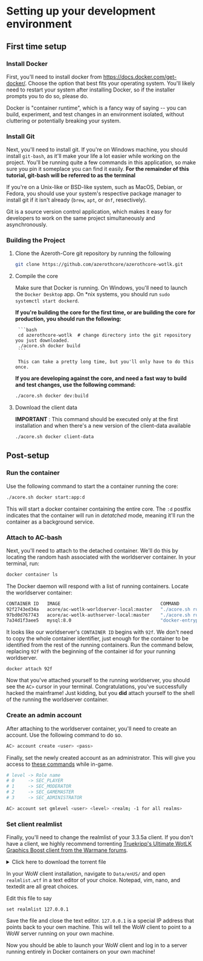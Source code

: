 # Setting up your development environment

## First time setup

### Install Docker

First, you'll need to install docker from https://docs.docker.com/get-docker/.
Choose the option that best fits your operating system. You'll likely need to
restart your system after installing Docker, so if the installer prompts you to
do so, please do.

Docker is "container runtime", which is a fancy way of saying -- you can build,
experiment, and test changes in an environment isolated, without cluttering or
potentially breaking your system.

### Install Git

Next, you'll need to install git. If you're on Windows machine, you should
install `git-bash`, as it'll make your life a lot easier while working on the
project. You'll be running quite a few commands in this application, so make
sure you pin it someplace you can find it easily. 
**For the remainder of this tutorial, git-bash will be referred to as the terminal**

If you're on a Unix-like or BSD-like system, such as MacOS, Debian, or Fedora,
you should use your system's respective package manager to install git if it
isn't already (`brew`, `apt`, or `dnf`, resectively).

Git is a source version control application, which makes it easy for developers
to work on the same project simultaneously and asynchronously.

### Building the Project 

1. Clone the Azeroth-Core git repository by running the following 

    ```bash
    git clone https://github.com/azerothcore/azerothcore-wotlk.git
    ```

1. Compile the core

    Make sure that Docker is running. On Windows, you'll need to launch the
    `Docker Desktop` app. On *nix systems, you should run `sudo systemctl start dockerd`.

    **If you're building the core for the first time, or are building the core**
    **for production, you should run the following:**

        ```bash
        cd azerothcore-wotlk  # change directory into the git repository you just downloaded.
        ./acore.sh docker build
        ```

        This can take a pretty long time, but you'll only have to do this once.

    
    **If you are developing against the core, and need a fast way to build and**
    **test changes, use the following command:**
    ```bash
    ./acore.sh docker dev:build
    ```

1. Download the client data

    **IMPORTANT** : This command should be executed only at the first
    installation and when there's a new version of the client-data available

    ```bash
    ./acore.sh docker client-data
    ```



## Post-setup

### Run the container
Use the following command to start the a container running the core:

```bash
./acore.sh docker start:app:d
```

This will start a docker container containing the entire core. The `:d` postfix
indicates that the container will run in *detatched* mode, meaning it'll run the
container as a background service.

### Attach to AC-bash 

Next, you'll need to attach to the detached container. We'll do this by locating
the random hash associated with the worldserver container. In your terminal, run:

```bash
docker container ls
```

The Docker daemon will respond with a list of running containers. Locate the worldserver container:

```bash
CONTAINER ID   IMAGE                                     COMMAND                  CREATED             STATUS                    PORTS                                            NAMES
92f2743ed34a   acore/ac-wotlk-worldserver-local:master   "./acore.sh run-worl…"   About an hour ago   Up 53 minutes             0.0.0.0:7878->7878/tcp, 0.0.0.0:8085->8085/tcp   azerothcore-wotlk-ac-worldserver-1
97bd0d767743   acore/ac-wotlk-authserver-local:master    "./acore.sh run-auth…"   About an hour ago   Up 53 minutes             0.0.0.0:3724->3724/tcp                           azerothcore-wotlk-ac-authserver-1
7a34d1f3aee5   mysql:8.0                                 "docker-entrypoint.s…"   About an hour ago   Up 53 minutes (healthy)   0.0.0.0:3306->3306/tcp, 33060/tcp                azerothcore-wotlk-ac-database-1
```

It looks like our worldserver's `CONTAINER ID` begins with `92f`. We don't need
to copy the whole container identifier, just enough for the container to be
identified from the rest of the running containers. Run the command below, replacing 
`92f` with the beginning of the container id for your running worldserver.

```
docker attach 92f
```

Now that you've attached yourself to the running worldserver, you should see the
`AC>` cursor in your terminal. Congratulations, you've successfully hacked the
mainframe! Just kidding, but you **did** attach yourself to the shell of the
running the worldserver container.

### Create an admin account

After attaching to the worldserver container, you'll need to create an account.
Use the following command to do so.

```bash
AC> account create <user> <pass>
```

Finally, set the newly created account as an administrator. This will give you access to
[these commands](https://www.azerothcore.org/wiki/gm-commands) while in-game.

```bash
# level -> Role name
# 0     -> SEC_PLAYER
# 1     -> SEC_MODERATOR
# 2     -> SEC_GAMEMASTER
# 3     -> SEC_ADMINISTRATOR

AC> account set gmlevel <user> <level> <realm; -1 for all realms>
```

### Set client realmlist

Finally, you'll need to change the realmlist of your 3.3.5a client. If you don't
have a client, we highly recommend torrenting
[Truekripp's Ultimate WotLK Graphics Boost client from the Warmane forums](https://forum.warmane.com/showthread.php?t=433477).

<details><summary>Click here to download the torrent file</summary>
<p>
[Download Truekripp's Ultimate WotLK Graphics Boost client]
</p>
</details>

In your WoW client installation, navigate to `Data/enUS/` and open
`realmlist.wtf` in a text editor of your choice. Notepad, vim, nano, and
textedit are all great choices.

Edit this file to say
```
set realmlist 127.0.0.1
```

Save the file and close the text editor. `127.0.0.1` is a special IP address
that points back to your own machine. This will tell the WoW client to point to
a WoW server running on your own machine.

Now you should be able to launch your WoW client and log in to a server running
entirely in Docker containers on your own machine!